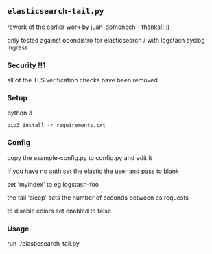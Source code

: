 ## `elasticsearch-tail.py`

rework of the earlier work by juan-domenech - thanks!! :)

only tested against opendistro for elasticsearch / with logstash syslog ingress

### Security !!1

all of the TLS verification checks have been removed

### Setup

python 3

`pip3 install -r requirements.txt`

### Config

copy the example-config.py to config.py and edit it 

If you have no auth set the elastic the user and pass to blank

set 'myindex' to eg logstash-foo

the tail 'sleep' sets the number of seconds between es requests

to disable colors set enabled to false

### Usage

run ./elasticsearch-tail.py
